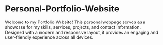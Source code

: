 # Personal-Portfolio-Website
Welcome to my Portfolio Website! This personal webpage serves as a showcase for my skills, services, projects, and contact information. Designed with a modern and responsive layout, it provides an engaging and user-friendly experience across all devices.
